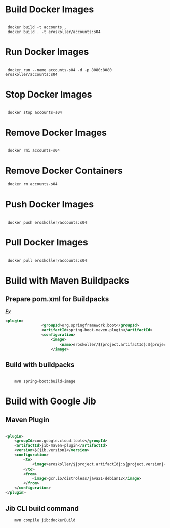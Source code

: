 # Build Docker Images

```shell
 
 docker build -t accounts .
 docker build . -t eroskoller/accounts:s04
```

# Run Docker Images
```shell

 docker run --name accounts-s04 -d -p 8080:8080 eroskoller/accounts:s04
```

# Stop Docker Images
```shell
 
 docker stop accounts-s04
```
# Remove Docker Images
```shell

 docker rmi accounts-s04
```
# Remove Docker Containers
```shell 
 docker rm accounts-s04
```
# Push Docker Images
```shell

 docker push eroskoller/accounts:s04
```
# Pull Docker Images
```shell

 docker pull eroskoller/accounts:s04
```

# Build with Maven Buildpacks
## Prepare pom.xml for Buildpacks
**_Ex_**
```xml
<plugin>
                <groupId>org.springframework.boot</groupId>
                <artifactId>spring-boot-maven-plugin</artifactId>
                <configuration>
                    <image>
                        <name>eroskoller/${project.artifactId}:${project.version}</name>
                    </image>
```
## Build with buildpacks
```shell
 
    mvn spring-boot:build-image
```

# Build with Google Jib

## Maven Plugin

```xml 

<plugin>
    <groupId>com.google.cloud.tools</groupId>
    <artifactId>jib-maven-plugin</artifactId>
    <version>${jib.version}</version>
    <configuration>
        <to>
            <image>eroskoller/${project.artifactId}:${project.version}</image>
        </to>
        <from>
            <image>gcr.io/distroless/java21-debian12</image>
        </from>
    </configuration>
</plugin>
```

## Jib CLI build command
```shell
    mvn compile jib:dockerBuild
```

